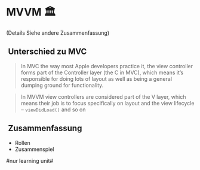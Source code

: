 
# MVVM 🏛️

(Details Siehe andere Zusammenfassung)


##  Unterschied zu MVC

> In MVC the way most Apple developers practice it, the view controller forms part of the Controller layer (the C in MVC), which means it’s responsible for doing lots of layout as well as being a general dumping ground for functionality.

> In MVVM view controllers are considered part of the V layer, which means their job is to focus specifically on layout and the view lifecycle – `viewDidLoad()` and so on

##  Zusammenfassung
- Rollen
- Zusammenspiel


#nur learning unit#